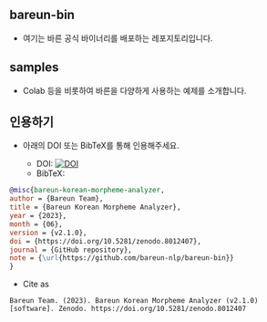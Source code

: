 ## bareun-bin
* 여기는 바른 공식 바이너리를 배포하는 레포지토리입니다.

## samples
* Colab 등을 비롯하여 바른을 다양하게 사용하는 예제를 소개합니다.

## 인용하기
* 아래의 DOI 또는 BibTeX를 통해 인용해주세요.

  * DOI: [![DOI](https://zenodo.org/badge/DOI/10.5281/zenodo.8012407.svg)](https://doi.org/10.5281/zenodo.8012407)
  * BibTeX:
```BibTeX
@misc{bareun-korean-morpheme-analyzer,
author = {Bareun Team},
title = {Bareun Korean Morpheme Analyzer},
year = {2023},
month = {06},
version = {v2.1.0},
doi = {https://doi.org/10.5281/zenodo.8012407},
journal = {GitHub repository},
note = {\url{https://github.com/bareun-nlp/bareun-bin}}
}
```

* Cite as

```
Bareun Team. (2023). Bareun Korean Morpheme Analyzer (v2.1.0) [software]. Zenodo. https://doi.org/10.5281/zenodo.8012407
```
